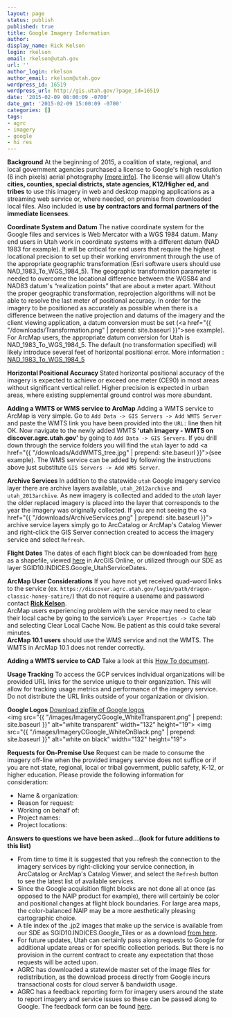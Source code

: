 ```yaml
---
layout: page
status: publish
published: true
title: Google Imagery Information
author:
display_name: Rick Kelson
login: rkelson
email: rkelson@utah.gov
url: ''
author_login: rkelson
author_email: rkelson@utah.gov
wordpress_id: 16519
wordpress_url: http://gis.utah.gov/?page_id=16519
date: '2015-02-09 08:00:09 -0700'
date_gmt: '2015-02-09 15:00:09 -0700'
categories: []
tags:
- agrc
- imagery
- google
- hi res
---
```

**Background**
At the beginning of 2015, a coalition of state, regional, and local government agencies purchased a license to Google's high resolution (6 inch pixels)
aerial photography [<a href="{{site.baseurl}}{% post_url 2015-02-02-utah-acquires-high-resolution-aerial-photography-license %}">more info</a>].
The license will allow Utah's **cities, counties, special districts, state agencies, K12/Higher ed, and tribes** to use this imagery in web and
desktop mapping applications as a streaming web service or, where needed, on premise from downloaded local files. Also included is
**use by contractors and formal partners of the immediate licensees**.

**Coordinate System and Datum**
The native coordinate system for the Google files and services is Web Mercator with a WGS 1984 datum. Many end users in Utah work in coordinate systems with a different datum (NAD 1983 for example). It will be critical for end users that require the highest locational precision to set up their working environment through the use of the appropriate geographic transformation (Esri software users should use NAD_1983_To_WGS_1984_5). The geographic transformation parameter is needed to overcome the locational difference between the WGS84 and NAD83 datum's “realization points” that are about a meter apart. Without the proper geographic transformation, reprojection algorithms will not be able to resolve the last meter of positional accuracy. In order for the imagery to be positioned as accurately as possible when there is a difference between the native projection and datums of the imagery and the client viewing application, a datum conversion must be set (<a href="{{ "/downloads/Transformation.png" | prepend: site.baseurl }}">see example</a>). For ArcMap users, the appropriate datum conversion for Utah is NAD_1983_To_WGS_1984_5. The default (no transformation specified) will likely introduce several feet of horizontal positional error. More information : <a href="http://support.esri.com/en/knowledgebase/techarticles/detail/24159">NAD_1983_To_WGS_1984_5</a>

**Horizontal Positional Accuracy**
Stated horizontal positional accuracy of the imagery is expected to achieve or exceed one meter (CE90) in most areas without significant vertical relief. Higher precision is expected in urban areas, where existing supplemental ground control was more abundant.

**Adding a WMTS or WMS service to ArcMap**
Adding a WMTS service to ArcMap is very simple. Go to `Add Data -> GIS Servers -> Add WMTS Server` and paste the WMTS link you have been provided into the `URL:` line then hit OK. Now navigate to the newly added WMTS **'utah imagery - WMTS on discover.agrc.utah.gov'** by going to `Add Data -> GIS Servers`. If you drill down through the service folders you will find the `utah` layer to add <a href="{{ "/downloads/AddWMTS_tree.jpg" | prepend: site.baseurl }}">(see example)</a>. The WMS service can be added by following the instructions above just substitute `GIS Servers -> Add WMS Server`.

**Archive Services**
In addition to the statewide `utah` Google imagery service layer there are archive layers available, `utah_2012archive` and `utah_2013archive`. As new imagery is collected and added to the <em>utah</em> layer the older replaced imagery is placed into the layer that corresponds to the year the imagery was originally collected. If you are not seeing the <a href="{{ "/downloads/ArchiveServices.png" | prepend: site.baseurl }}"> archive service layers</a> simply go to ArcCatalog or ArcMap's Catalog Viewer and right-click the GIS Server connection created to access the imagery service and select `Refresh`.

**Flight Dates**
The dates of each flight block can be downloaded from <a href="ftp://ftp.agrc.utah.gov/UtahSGID_Vector/UTM12_NAD83/INDICES/UnpackagedData/Google_UtahServiceDates/_Statewide/">here</a> as a shapefile, viewed <a href="http://arcg.is/1E0wq3b">here</a> in ArcGIS Online, or utilized through our SDE as layer SGID10.INDICES.Google_UtahServiceDates.

**ArcMap User Considerations**
If you have not yet received quad-word links to the service (ex. `https://discover.agrc.utah.gov/login/path/dragon-classic-honey-satire/`) that do not require a usename and password contact <a href="mailto:rkelson@utah.gov"><strong>Rick Kelson</strong></a>.<br />
ArcMap users experiencing problem with the service may need to clear their local cache by going to the service’s `Layer Properties -> Cache` tab and selecting Clear Local Cache Now. Be patient as this could take several minutes.<br />
<strong>ArcMap 10.1 users</strong> should use the WMS service and not the WMTS. The WMTS in ArcMap 10.1 does not render correctly.

**Adding a WMTS service to CAD**
Take a look at this <a href="ftp://ftp.agrc.utah.gov/Google/MicroStationGoogleWMS_HowTo.pdf">How To document</a>.

**Usage Tracking**
To access the GCP services individual organizations will be provided URL links for the service unique to their organization. This will allow for tracking usage metrics and performance of the imagery service. Do not distribute the URL links outside of your organization or division.

**Google Logos**
<a href="ftp://ftp.agrc.utah.gov/Google/google_logos.zip">Download zipfile of Google logos</a><br />
<img src="{{ "/images/ImageryCGoogle_WhiteTransparent.png" | prepend: site.baseurl }}" alt="white transparent" width="132" height="19"> <img src="{{ "/images/ImageryCGoogle_WhiteOnBlack.png" | prepend: site.baseurl }}" alt="white on black" width="132" height="19">

**Requests for On-Premise Use**
Request can be made to consume the imagery off-line when the provided imagery service does not suffice or if you are not state, regional, local or tribal government, public safety, K-12, or higher education. Please provide the following information for consideration:
- Name & organization:
- Reason for request:
- Working on behalf of:
- Project names:
- Project locations:

**Answers to questions we have been asked...(look for future additions to this list)**
- From time to time it is suggested that you refresh the connection to the imagery services by right-clicking your service connection, in ArcCatalog or ArcMap's Catalog Viewer, and select the `Refresh`  button to see the latest list of available services.
- Since the Google acquisition flight blocks are not done all at once (as opposed to the NAIP product for example), there will certainly be color and positional changes at flight block boundaries. For large area maps, the color-balanced NAIP may be a more aesthetically pleasing cartographic choice.
- A tile index of the .jp2 images that make up the service is available from our SDE as SGID10.INDICES.Google_Tiles or as a download <a  href="ftp://ftp.agrc.utah.gov/UtahSGID_Vector/UTM12_NAD83/INDICES/UnpackagedData/Google_Tiles/_Statewide/">from here</a>.
- For future updates, Utah can certainly pass along requests to Google for additional update areas or for specific collection periods. But there is no provision in the current contract to create any expectation that those requests will be acted upon.
- AGRC has downloaded a statewide master set of the image files for redistribution, as the download process directly from Google incurs transactional costs for cloud server & bandwidth usage.
- AGRC has a feedback reporting form for imagery users around the state to report imagery and service issues so these can be passed along to Google. The feedback form can be found <a href="https://docs.google.com/a/utah.gov/forms/d/1UGU77SPM_HX0r8zblIs05C-H5mLyRja1gRT7Fu4aKZk/viewform?fbzx=-6743712545663240221">here</a>.
